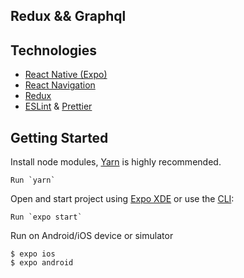 ## Redux && Graphql
## Technologies
- [React Native (Expo)](https://docs.expo.io/versions/latest/)
- [React Navigation](https://reactnavigation.org/)
- [Redux](redux.js.org)
- [ESLint](https://github.com/eslint/eslint) & [Prettier](https://github.com/prettier/prettier)

## Getting Started

Install node modules, [Yarn](https://yarnpkg.com/en/) is highly recommended.
```
Run `yarn`
```
Open and start project using [Expo XDE](https://expo.io/tools) or use the [CLI](https://github.com/expo/expo):
```
Run `expo start`
```
Run on Android/iOS device or simulator
```
$ expo ios
$ expo android
```
